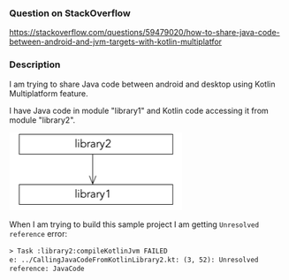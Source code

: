 ### Question on StackOverflow

https://stackoverflow.com/questions/59479020/how-to-share-java-code-between-android-and-jvm-targets-with-kotlin-multiplatfor

### Description

I am trying to share Java code between android and desktop using Kotlin Multiplatform feature.

I have Java code in module "library1" and Kotlin code accessing it from module "library2".

![library2 depends on library1](dependencies.png)

When I am trying to build this sample project I am getting `Unresolved reference` error:

```
> Task :library2:compileKotlinJvm FAILED
e: ../CallingJavaCodeFromKotlinLibrary2.kt: (3, 52): Unresolved reference: JavaCode
```
